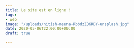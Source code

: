 ```yaml
---
title: Le site est en ligne !
tags:
- web
image: "/uploads/nitish-meena-RbbdzZBKRDY-unsplash.jpg"
date: 2020-05-06T22:00:00+00:00
draft: true

---
```

